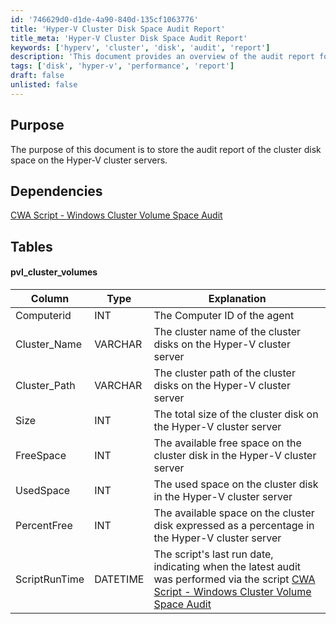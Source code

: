 ```yaml
---
id: '746629d0-d1de-4a90-840d-135cf1063776'
title: 'Hyper-V Cluster Disk Space Audit Report'
title_meta: 'Hyper-V Cluster Disk Space Audit Report'
keywords: ['hyperv', 'cluster', 'disk', 'audit', 'report']
description: 'This document provides an overview of the audit report for disk space on Hyper-V cluster servers, including details on cluster volumes and their respective sizes, free space, and usage statistics.'
tags: ['disk', 'hyper-v', 'performance', 'report']
draft: false
unlisted: false
---
```


## Purpose

The purpose of this document is to store the audit report of the cluster disk space on the Hyper-V cluster servers.

## Dependencies

[CWA Script - Windows Cluster Volume Space Audit](<../scripts/Windows Cluster Volume Space Audit DV.md>)

## Tables

#### pvl_cluster_volumes

| Column        | Type     | Explanation                                                                                     |
|---------------|----------|-------------------------------------------------------------------------------------------------|
| Computerid    | INT      | The Computer ID of the agent                                                                     |
| Cluster_Name  | VARCHAR  | The cluster name of the cluster disks on the Hyper-V cluster server                              |
| Cluster_Path  | VARCHAR  | The cluster path of the cluster disks on the Hyper-V cluster server                              |
| Size          | INT      | The total size of the cluster disk on the Hyper-V cluster server                                  |
| FreeSpace     | INT      | The available free space on the cluster disk in the Hyper-V cluster server                       |
| UsedSpace     | INT      | The used space on the cluster disk in the Hyper-V cluster server                                  |
| PercentFree   | INT      | The available space on the cluster disk expressed as a percentage in the Hyper-V cluster server  |
| ScriptRunTime | DATETIME | The script's last run date, indicating when the latest audit was performed via the script [CWA Script - Windows Cluster Volume Space Audit](<../scripts/Windows Cluster Volume Space Audit DV.md>) |

